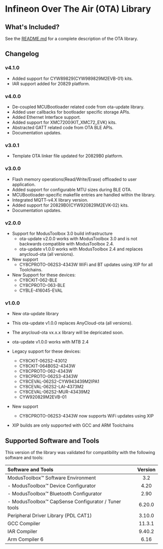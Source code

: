 # Infineon Over The Air (OTA) Library

## What's Included?

See the [README.md](./README.md) for a complete description of the OTA library.

## Changelog

### v4.1.0

- Added support for CYW89829(CYW989829M2EVB-01) kits.
- IAR support added for 20829 platform.

### v4.0.0

- De-coupled MCUBootloader related code from ota-update library.
- Added user callbacks for bootloader specific storage APIs.
- Added Ethernet Interface support.
- Added support for XMC7200(KIT_XMC72_EVK) kits.
- Abstracted GATT related code from OTA BLE APIs.
- Documentation updates.

### v3.0.1

- Template OTA linker file updated for 20829B0 platform.

### v3.0.0

- Flash memory operations(Read/Write/Erase) offloaded to user application.
- Added support for configurable MTU sizes during BLE OTA.
- MCUBootloader-specific makefile entries are handled within the library.
- Integrated MQTT-v4.X library version.
- Added support for 20829B0(CYW920829M2EVK-02) kits.
- Documentation updates.

### v2.0.0

- Support for ModusToolbox 3.0 build infrastructure
  - ota-update v2.0.0 works with ModusToolbox 3.0 and is not backwards compatible with ModusToolbox 2.4.
  - ota-update v1.0.0 works with ModusToolbox 2.4 and replaces anycloud-ota (all versions).
- New support
    - CY8CPROTO-062S3-4343W WiFi and BT updates using XIP for all Toolchains.
- New Support for these devices:
    - CY8CKIT-062-BLE
    - CY8CPROTO-063-BLE
    - CYBLE-416045-EVAL

### v1.0.0

- New ota-update library
- This ota-update v1.0.0 replaces AnyCloud-ota (all versions).
- The anycloud-ota vx.x.x library will be depricated soon.
- ota-update v1.0.0 works with MTB 2.4
- Legacy support for these devices:
    - CY8CKIT-062S2-43012
    - CY8CKIT-064B0S2-4343W
    - CY8CPROTO-062-4343W
    - CY8CPROTO-062S3-4343W
    - CY8CEVAL-062S2-CYW943439M2IPA1
    - CY8CEVAL-062S2-LAI-4373M2
    - CY8CEVAL-062S2-MUR-43439M2
    - CYW920829M2EVB-01

- New support
    - CY8CPROTO-062S3-4343W now supports WiFi updates using XIP
- XIP builds are only supported with GCC and ARM Toolchains

## Supported Software and Tools
This version of the library was validated for compatibility with the following software and tools:

| Software and Tools                                        | Version |
| :---                                                      | :----:  |
| ModusToolbox&trade; Software Environment                  | 3.2     |
| - ModusToolbox&trade; Device Configurator                 | 4.20    |
| - ModusToolbox&trade; Bluetooth Configurator              | 2.90    |
| - ModusToolbox&trade; CapSense Configurator / Tuner tools | 6.20.0  |
| Peripheral Driver Library (PDL CAT1)                      | 3.10.0  |
| GCC Compiler                                              | 11.3.1  |
| IAR Compiler                                              | 9.40.2  |
| Arm Compiler 6                                            | 6.16    |
